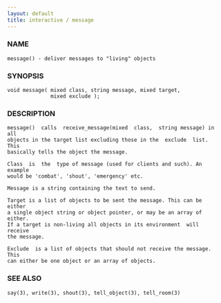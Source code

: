 ```yaml
---
layout: default
title: interactive / message
---
```


### NAME

    message() - deliver messages to "living" objects

### SYNOPSIS

    void message( mixed class, string message, mixed target,
                  mixed exclude );

### DESCRIPTION

    message()  calls  receive_message(mixed  class,  string message) in all
    objects in the target list excluding those in the  exclude  list.  This
    basically tells the object the message.

    Class  is  the  type of message (used for clients and such). An example
    would be 'combat', 'shout', 'emergency' etc.

    Message is a string containing the text to send.

    Target is a list of objects to be sent the message. This can be  either
    a single object string or object pointer, or may be an array of either.
    If a target is non-living all objects in its environment  will  receive
    the message.

    Exclude  is a list of objects that should not receive the message. This
    can either be one object or an array of objects.

### SEE ALSO

    say(3), write(3), shout(3), tell_object(3), tell_room(3)

